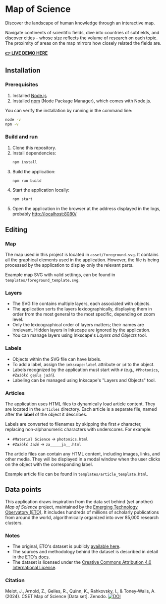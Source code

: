 # Map of Science

Discover the landscape of human knowledge through an interactive map. 

Navigate continents of scientific fields, dive into countries of subfields, and discover cities - whose size reflects the volume of research on each topic. The proximity of areas on the map mirrors how closely related the fields are.

[**👉 LIVE DEMO HERE**](https://dsonyy.github.io/map_of_science/)


## Installation
### Prerequisites

1. Installed [Node.js](https://nodejs.org/en/download/)
2. Installed [npm](https://www.npmjs.com/get-npm) (Node Package Manager), which comes with Node.js. 

You can verify the installation by running in the command line:
```bash
node -v
npm -v
```

### Build and run

1. Clone this repository.
2. Install dependencies:
    ```bash
    npm install
    ```
3. Build the application:
    ```bash
    npm run build
    ```
4. Start the application locally:
    ```bash
    npm start
    ```
5. Open the application in the browser at the address displayed in the logs, probably [http://localhost:8080/](http://localhost:8080/)

## Editing

### Map

The map used in this project is located in `asset/foreground.svg`. It contains all the graphical elements used in the application. However, the file is being processed by the application to display only the relevant parts.

Example map SVG with valid settings, can be found in `templates/foreground_template.svg`.

### Layers

- The SVG file contains multiple layers, each associated with objects.
- The application sorts the layers lexicographically, displaying them in order from the most general to the most specific, depending on zoom level.
- Only the lexicographical order of layers matters; their names are irrelevant.
Hidden layers in Inkscape are ignored by the application.
- You can manage layers using Inkscape's *Layers and Objects* tool.

### Labels

- Objects within the SVG file can have labels.
- To add a label, assign the `inkscape:label` attribute or `id` to the object.
- Labels recognized by the application must start with `#` (e.g., `#Photonics`, `#Zażółć gęślą jaźń`).
- Labeling can be managed using Inkscape's "Layers and Objects" tool.

### Articles

The application uses HTML files to dynamically load article content. They are located in the `articles` directory. Each article is a separate file, named after the **label** of the object it describes. 

Labels are converted to filenames by skipping the first `#` character, replacing non-alphanumeric characters with underscores. For example:
- `#Material Science` -> `photonics.html` 
- `#Zażółć Jaźń` -> `za_____ja__.html`

The article files can contain any HTML content, including images, links, and other media. They will be displayed in a modal window when the user clicks on the object with the corresponding label.

Example article file can be found in `templates/article_template.html`.

## Data points
This application draws inspiration from the data set behind (yet another) *Map of Science* project, maintained by the [Emerging Technology Obervatory (ETO)](https://sciencemap.eto.tech/?mode=map). It includes hundreds of millions of scholarly publications from around the world, algorithmically organized into over 85,000 research clusters.

### Notes
- The original, ETO's dataset is publicly [available here](https://doi.org/10.5281/zenodo.12628195).  
- The sources and methodology behind the dataset is described in detail in the [ETO's docs](https://eto.tech/tool-docs/mos/#sources-and-methodology).
- The dataset is licensed under the [Creative Commons Attribution 4.0 International License](https://creativecommons.org/licenses/by/4.0/).

### Citation
Melot, J., Arnold, Z., Gelles, R., Quinn, K., Rahkovsky, I., & Toney-Wails, A. (2024). CSET Map of Science [Data set]. Zenodo. [![DOI](https://zenodo.org/badge/DOI/10.5281/zenodo.12628195.svg)](https://doi.org/10.5281/zenodo.12628195)

